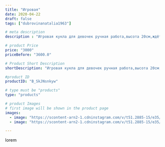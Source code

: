 ```yaml
---
title: "Игровая"
date: 2020-04-22
draft: false
tags: ["dubrovinanatalia1963"]

# meta description
description : "Игровая кукла для девочек ручная работа,высота 20см,ждёт свою хозяйку.Обращаться в директ."

# product Price
price: "3000"
priceBefore: "3600.0"

# Product Short Description
shortDescription: "Игровая кукла для девочек ручная работа,высота 20см,ждёт свою хозяйку.Обращаться в директ."

#product ID
productID: "B_SkJNsnkyw"

# type must be "products"
type: "products"

# product Images
# first image will be shown in the product page
images:
  - image: "https://scontent-arn2-1.cdninstagram.com/v/t51.2885-15/e35/94008827_228752615128102_9020205260871953087_n.jpg?_nc_ht=scontent-arn2-1.cdninstagram.com&_nc_cat=110&_nc_ohc=-4X9UPDS5ssAX9d1HhR&se=7&tp=1&oh=0a98939ccca3e715bc495658360ff8e8&oe=605F8438&ig_cache_key=MjI5MzA1NDEyMDgwMTM1MzIwNA%3D%3D.2"
  - image: "https://scontent-arn2-1.cdninstagram.com/v/t51.2885-15/e35/94235328_536663733717239_5706786978228794188_n.jpg?_nc_ht=scontent-arn2-1.cdninstagram.com&_nc_cat=111&_nc_ohc=MZU5kk4PpUEAX-vch3m&se=7&tp=1&oh=362aaeb95df41ab8260136f81196741b&oe=6060E78C&ig_cache_key=MjI5MzA1NDEyMDgyNjcwNDY2NA%3D%3D.2"

---
```

lorem
